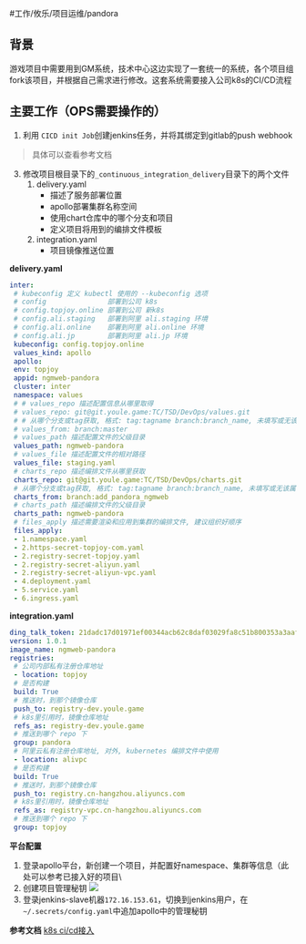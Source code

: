 #工作/攸乐/项目运维/pandora 
## **背景**
游戏项目中需要用到GM系统，技术中心这边实现了一套统一的系统，各个项目组fork该项目，并根据自己需求进行修改。这套系统需要接入公司k8s的CI/CD流程

## **主要工作（OPS需要操作的）**
1. 利用 `CICD init Job`创建jenkins任务，并将其绑定到gitlab的push webhook
>具体可以查看参考文档
3. 修改项目根目录下的`_continuous_integration_delivery`目录下的两个文件
    1. delivery.yaml
        - 描述了服务部署位置
        - apollo部署集群名称空间
        - 使用chart仓库中的哪个分支和项目
        - 定义项目将用到的编排文件模板
    2. integration.yaml
        - 项目镜像推送位置 



**delivery.yaml**
```yaml
inter:  
 # kubeconfig 定义 kubectl 使用的 --kubeconfig 选项  
 # config               部署到公司 k8s  
 # config.topjoy.online 部署到公司 新k8s  
 # config.ali.staging   部署到阿里 ali.staging 环境  
 # config.ali.online    部署到阿里 ali.online 环境  
 # config.ali.jp        部署到阿里 ali.jp 环境  
 kubeconfig: config.topjoy.online  
 values_kind: apollo  
 apollo:  
 env: topjoy  
 appid: ngmweb-pandora  
 cluster: inter  
 namespace: values  
 # # values_repo 描述配置信息从哪里取得  
 # values_repo: git@git.youle.game:TC/TSD/DevOps/values.git  
 # # 从哪个分支或tag获取, 格式: tag:tagname branch:branch_name, 未填写或无该属性视为 branch:master  
 # values_from: branch:master  
 # values_path 描述配置文件的父级目录  
 values_path: ngmweb-pandora  
 # values_file 描述配置文件的相对路径  
 values_file: staging.yaml  
 # charts_repo 描述编排文件从哪里获取  
 charts_repo: git@git.youle.game:TC/TSD/DevOps/charts.git  
 # 从哪个分支或tag获取, 格式: tag:tagname branch:branch_name, 未填写或无该属性视为 branch:master  
 charts_from: branch:add_pandora_ngmweb  
 # charts_path 描述编排文件的父级目录  
 charts_path: ngmweb-pandora  
 # files_apply 描述需要渲染和应用到集群的编排文件, 建议组织好顺序  
 files_apply:  
 - 1.namespace.yaml  
 - 2.https-secret-topjoy-com.yaml  
 - 2.registry-secret-topjoy.yaml  
 - 2.registry-secret-aliyun.yaml  
 - 2.registry-secret-aliyun-vpc.yaml  
 - 4.deployment.yaml  
 - 5.service.yaml  
 - 6.ingress.yaml
```


**integration.yaml**

```yaml
ding_talk_token: 21dadc17d01971ef00344acb62c8daf03029fa8c51b800353a3aaf4c42e0f990  
version: 1.0.1  
image_name: ngmweb-pandora  
registries:  
 # 公司内部私有注册仓库地址  
 - location: topjoy  
 # 是否构建  
 build: True  
 # 推送时，到那个镜像仓库  
 push_to: registry-dev.youle.game  
 # k8s里引用时，镜像仓库地址  
 refs_as: registry-dev.youle.game  
 # 推送到哪个 repo 下  
 group: pandora  
 # 阿里云私有注册仓库地址, 对外, kubernetes 编排文件中使用  
 - location: alivpc  
 # 是否构建  
 build: True  
 # 推送时，到那个镜像仓库  
 push_to: registry.cn-hangzhou.aliyuncs.com  
 # k8s里引用时，镜像仓库地址  
 refs_as: registry-vpc.cn-hangzhou.aliyuncs.com  
 # 推送到哪个 repo 下  
 group: topjoy
```


**平台配置**

1. 登录apollo平台，新创建一个项目，并配置好namespace、集群等信息（此处可以参考已接入好的项目\
2. 创建项目管理秘钥
![](https://gitee.com/animezjy/PicGo_img/raw/master/images/202203091511917.png)
3. 登录jenkins-slave机器`172.16.153.61`，切换到jenkins用户，在`~/.secrets/config.yaml`中追加apollo中的管理秘钥




**参考文档**
[k8s ci/cd接入](https://topjoy.yuque.com/tsd/tcblvy/zsb0ao)